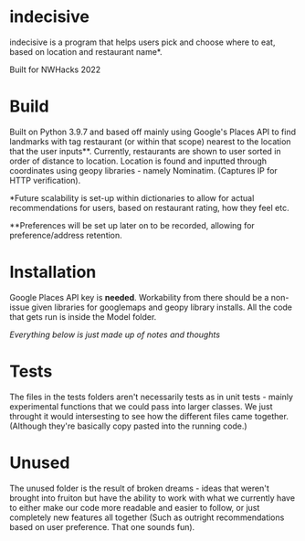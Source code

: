 # indecisive

indecisive is a program that helps users pick and choose where to eat, based on location and restaurant name*. 

Built for NWHacks 2022

# Build
Built on Python 3.9.7 and based off mainly using Google's Places API to find landmarks with tag restaurant (or within that scope) nearest to the location that the user inputs**. Currently, restaurants are shown to user sorted in order of distance to location. Location is found and inputted through coordinates using geopy libraries - namely Nominatim. (Captures IP for HTTP verification).

*Future scalability is set-up within dictionaries to allow for actual recommendations for users, based on restaurant rating,  how they feel etc.

**Preferences will be set up later on to be recorded, allowing for preference/address retention. 

# Installation
Google Places API key is **needed**. Workability from there should be a non-issue given libraries for googlemaps and geopy library installs. All the code that gets run is inside the Model folder. 

*Everything below is just made up of notes and thoughts* 
# Tests
The files in the tests folders aren't necessarily tests as in unit tests - mainly experimental functions that we could pass into larger classes. We just throught it would intersesting to see how the different files came together. (Although they're basically copy pasted into the running code.)

# Unused
The unused folder is the result of broken dreams - ideas that weren't brought into fruiton but have the ability to work with what we currently have to either make our code more readable and easier to follow, or just completely new features all together (Such as outright recommendations based on user preference. That one sounds fun).
